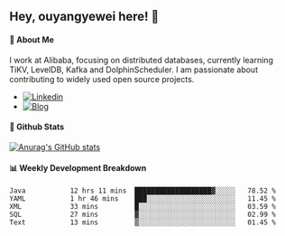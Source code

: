 ## Hey, ouyangyewei here! :wave:

#### :rocket: About Me
I work at Alibaba, focusing on distributed databases, currently learning TiKV, LevelDB, Kafka and DolphinScheduler. I am passionate about contributing to widely used open source projects.

- [![Linkedin](https://img.shields.io/badge/LinkedIn-ouyangyewei-blue)](https://www.linkedin.com/in/ouyangyewei/)
- [![Blog](https://img.shields.io/badge/Blog-yeweiouyang-orange)](https://blog.csdn.net/yeweiouyang)

#### :star2: Github Stats
[![Anurag's GitHub stats](https://github-readme-stats.vercel.app/api?username=ouyangyewei&show_icons=true&cache_seconds=3600&theme=tokyonight)](https://github.com/anuraghazra/github-readme-stats)

#### :bar_chart: Weekly Development Breakdown
<!--START_SECTION:waka-->

```text
Java           12 hrs 11 mins  ███████████████████▓░░░░░   78.52 %
YAML           1 hr 46 mins    ███░░░░░░░░░░░░░░░░░░░░░░   11.45 %
XML            33 mins         █░░░░░░░░░░░░░░░░░░░░░░░░   03.59 %
SQL            27 mins         ▓░░░░░░░░░░░░░░░░░░░░░░░░   02.99 %
Text           13 mins         ▒░░░░░░░░░░░░░░░░░░░░░░░░   01.45 %
```

<!--END_SECTION:waka-->
